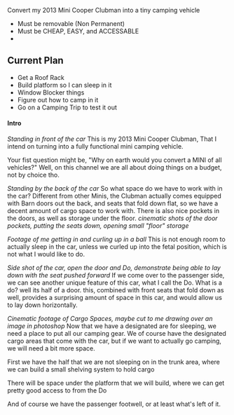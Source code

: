 
Convert my 2013 Mini Cooper Clubman into a tiny camping vehicle

- Must be removable (Non Permanent)
- Must be CHEAP, EASY, and ACCESSABLE
- 
## Current Plan

- Get a Roof Rack 
- Build platform so I can sleep in it
- Window Blocker things
- Figure out how to camp in it
- Go on a Camping Trip to test it out


#### Intro
*Standing in front of the car*
This is my 2013 Mini Cooper Clubman, That I intend on turning into a fully functional mini camping vehicle. 

Your fist question might be, "Why on earth would you convert a MINI of all vehicles?" Well, on this channel we are all about doing things on a budget, not by choice tho.

*Standing by the back of the car* 
So what space do we have to work with in the car?
Different from other Minis, the Clubman actually comes equipped with Barn doors out the back, and seats that fold down flat, so we have a decent amount of cargo space to work with. There is also nice pockets in the doors, as well as storage under the floor.
*cinematic shots of the door pockets, putting the seats down, opening small "floor" storage*

*Footage of me getting in and curling up in a ball*
This is not enough room to actually sleep in the car, unless we curled up into the fetal position, which is not what I would like to do. 

*Side shot of the car, open the door and Do, demonstrate being able to lay down with the seat pushed forward*
If we come over to the passenger side, we can see another unique feature of this car, what I call the Do. What is a do? well its half of a door. this, combined with front seats that fold down as well, provides a surprising amount of space in this car, and would allow us to lay down horizontally.

*Cinematic footage of Cargo Spaces, maybe cut to me drawing over an image in photoshop*
Now that we have a designated are for sleeping, we need a place to put all our camping gear. We of course have the designated cargo areas that come with the car, but if we want to actually go camping, we will need a bit more space.

First we have the half that we are not sleeping on in the trunk area, where we can build a small shelving system to hold cargo

There will be space under the platform that we will build, where we can get pretty good access to from the Do

And of course we have the passenger footwell, or at least what's left of it.
